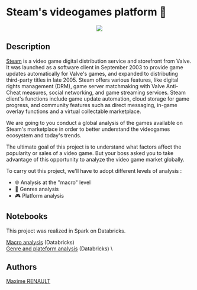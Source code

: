 # Steam's videogames platform 👾

<center><img src='https://full-stack-assets.s3.eu-west-3.amazonaws.com/images/Steam_2016_logo_black.png'></center>


## Description

[Steam](https://store.steampowered.com/?l=french) is a video game digital distribution service and storefront from Valve. It was launched as a software client in September 2003 to provide game updates automatically for Valve's games, and expanded to distributing third-party titles in late 2005. Steam offers various features, like digital rights management (DRM), game server matchmaking with Valve Anti-Cheat measures, social networking, and game streaming services. Steam client's functions include game update automation, cloud storage for game progress, and community features such as direct messaging, in-game overlay functions and a virtual collectable marketplace.

We are going to you conduct a global analysis of the games available on Steam's marketplace in order to better understand the videogames ecosystem and today's trends.

The ultimate goal of this project is to understand what factors affect the popularity or sales of a video game. But your boss asked you to take advantage of this opportunity to analyze the video game market globally.

To carry out this project, we'll have to adopt different levels of analysis :
- 🌐 Analysis at the "macro" level
- 🔎 Genres analysis
- 🎮 Platform analysis

## Notebooks

This project was realized in Spark on Databricks.

[Macro analysis](https://databricks-prod-cloudfront.cloud.databricks.com/public/4027ec902e239c93eaaa8714f173bcfc/4492848559680754/1059188524681607/4195391335503949/latest.html) (Databricks)\
[Genre and plateform analysis](https://databricks-prod-cloudfront.cloud.databricks.com/public/4027ec902e239c93eaaa8714f173bcfc/4492848559680754/1136951317345610/4195391335503949/latest.html) (Databricks) \

## Authors

[Maxime RENAULT](https://github.com/qxzjy)